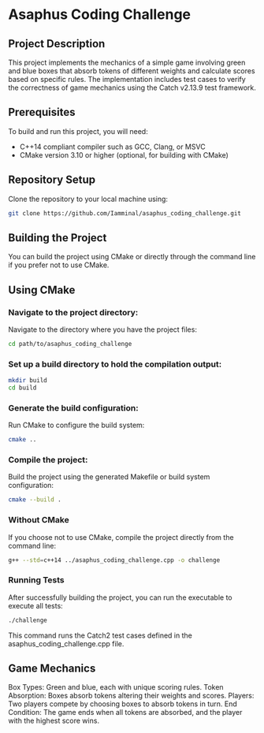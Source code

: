 # Asaphus Coding Challenge

## Project Description

This project implements the mechanics of a simple game involving green and blue boxes that absorb tokens of different weights and calculate scores based on specific rules. The implementation includes test cases to verify the correctness of game mechanics using the Catch v2.13.9 test framework.

## Prerequisites

To build and run this project, you will need:
- C++14 compliant compiler such as GCC, Clang, or MSVC
- CMake version 3.10 or higher (optional, for building with CMake)

## Repository Setup

Clone the repository to your local machine using:
```bash
git clone https://github.com/Iamminal/asaphus_coding_challenge.git
```

## Building the Project

You can build the project using CMake or directly through the command line if you prefer not to use CMake.

## Using CMake

### Navigate to the project directory:
Navigate to the directory where you have the project files:

```bash
cd path/to/asaphus_coding_challenge
```

### Set up a build directory to hold the compilation output:

```bash
mkdir build
cd build
```
### Generate the build configuration:
Run CMake to configure the build system:

```bash
cmake ..
```
### Compile the project:
Build the project using the generated Makefile or build system configuration:

```bash
cmake --build .
```
### Without CMake
If you choose not to use CMake, compile the project directly from the command line:

```bash
g++ --std=c++14 ../asaphus_coding_challenge.cpp -o challenge
```

### Running Tests
After successfully building the project, you can run the executable to execute all tests:

```bash
./challenge
```
This command runs the Catch2 test cases defined in the asaphus_coding_challenge.cpp file.

## Game Mechanics
Box Types: Green and blue, each with unique scoring rules.
Token Absorption: Boxes absorb tokens altering their weights and scores.
Players: Two players compete by choosing boxes to absorb tokens in turn.
End Condition: The game ends when all tokens are absorbed, and the player with the highest score wins.